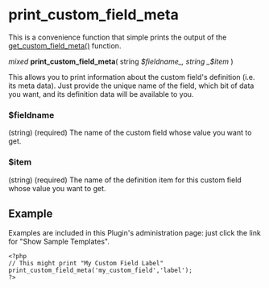 # print\_custom\_field\_meta #

This is a convenience function that simple prints the output of the [get\_custom\_field\_meta()](TemplateFunctions#get_custom_field_meta.md) function.

_mixed_ **print\_custom\_field\_meta**( string _$fieldname_, string _$item_ )

This allows you to print information about the custom field's definition (i.e. its meta data).  Just provide the unique name of the field, which bit of data you want, and its definition data will be available to you.

### $fieldname ###
(string) (required) The name of the custom field whose value you want to get.

### $item ###
(string) (required) The name of the definition item for this custom field whose value you want to get.

## Example ##

Examples are included in this Plugin's administration page: just click the link for "Show Sample Templates".

```
<?php 
// This might print "My Custom Field Label"
print_custom_field_meta('my_custom_field','label'); 
?>
```